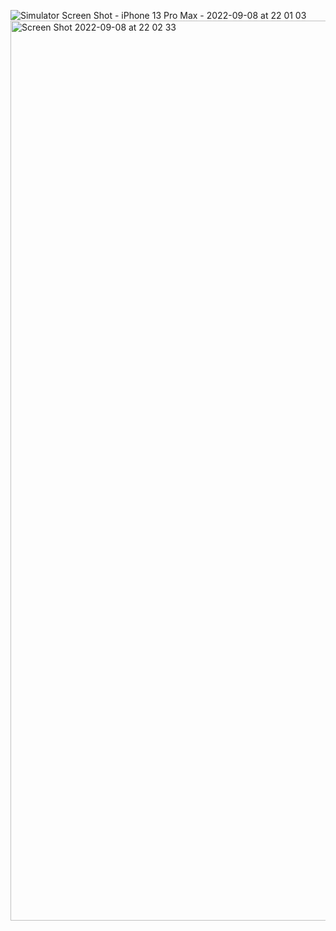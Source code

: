 ![Simulator Screen Shot - iPhone 13 Pro Max - 2022-09-08 at 22 01 03](https://user-images.githubusercontent.com/59445125/189157452-90b1e585-a81d-47a8-9708-e45bb10d409e.png)
<img width="1440" alt="Screen Shot 2022-09-08 at 22 02 33" src="https://user-images.githubusercontent.com/59445125/189157523-1334976e-c0f7-4ede-a3eb-acec9b68a7cd.png">
